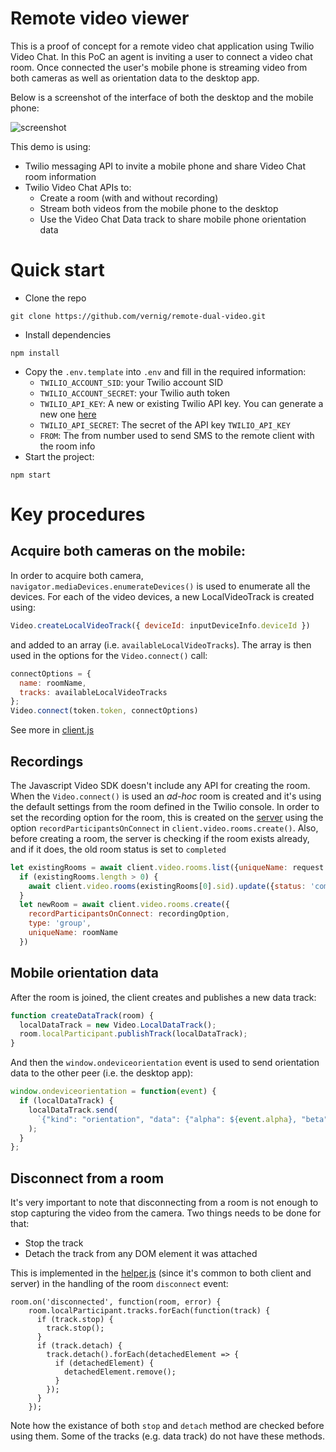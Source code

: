 # Remote video viewer

This is a proof of concept for a remote video chat application using Twilio Video Chat. In this PoC an agent is inviting a user to connect a video chat room. Once connected the user's mobile phone is streaming video from both cameras as well as orientation data to the desktop app. 

Below is a screenshot of the interface of both the desktop and the mobile phone:

![screenshot](https://user-images.githubusercontent.com/54728384/65513021-527e0600-ded2-11e9-93bb-b50487d577f4.png)

This demo is using: 

* Twilio messaging API to invite a mobile phone and share Video Chat room information
* Twilio Video Chat APIs to: 
  * Create a room (with and without recording) 
  * Stream both videos from the mobile phone to the desktop 
  * Use the Video Chat Data track to share mobile phone orientation data

# Quick start 
* Clone the repo
```
git clone https://github.com/vernig/remote-dual-video.git
```
* Install dependencies 
```
npm install
```
* Copy the `.env.template` into `.env` and fill in the required information: 
  * `TWILIO_ACCOUNT_SID`: your Twilio account SID
  * `TWILIO_ACCOUNT_SECRET`: your Twilio auth token
  * `TWILIO_API_KEY`: A new or existing Twilio API key. You can generate a new one [here](https://www.twilio.com/console/video/project/api-keys)
  * `TWILIO_API_SECRET`: The secret of the API key `TWILIO_API_KEY`
  * `FROM`: The from number used to send SMS to the remote client with the room info
* Start the project:
```
npm start 
``` 

# Key procedures
## Acquire both cameras on the mobile: 
In order to acquire both camera, ` navigator.mediaDevices.enumerateDevices()` is used to enumerate all the devices. For each of the video devices, a new LocalVideoTrack is created using:
```javascript
Video.createLocalVideoTrack({ deviceId: inputDeviceInfo.deviceId }) 
```
and added to an array (i.e. `availableLocalVideoTracks`). The array is then used in the options for the `Video.connect()` call:

```javascript
connectOptions = {
  name: roomName,
  tracks: availableLocalVideoTracks
};
Video.connect(token.token, connectOptions)
```

See more in [client.js](https://github.com/vernig/remote-video/blob/master/public/client/client.js)

## Recordings

The Javascript Video SDK doesn't include any API for creating the room. When the `Video.connect()` is used an _ad-hoc_ room is created and it's using the default settings from the room defined in the Twilio console. In order to set the recording option for the room, this is created on the [server](https://github.com/vernig/remote-video/blob/master/server/index.js) using the option `recordParticipantsOnConnect` in `client.video.rooms.create()`. Also, before creating a room, the server is checking if the room exists already, and if it does, the old room status is set to `completed`

```javascript
let existingRooms = await client.video.rooms.list({uniqueName: request.body.name})
  if (existingRooms.length > 0) {
    await client.video.rooms(existingRooms[0].sid).update({status: 'completed'})
  }
  let newRoom = await client.video.rooms.create({
    recordParticipantsOnConnect: recordingOption,
    type: 'group',
    uniqueName: roomName
  })
 ```
 
 ## Mobile orientation data 
 
After the room is joined, the client creates and publishes a new data track:

```javascript
function createDataTrack(room) {
  localDataTrack = new Video.LocalDataTrack();
  room.localParticipant.publishTrack(localDataTrack);
}
```
And then the `window.ondeviceorientation` event is used to send orientation data to the other peer (i.e. the desktop app):

```javascript
window.ondeviceorientation = function(event) {
  if (localDataTrack) {
    localDataTrack.send(
      `{"kind": "orientation", "data": {"alpha": ${event.alpha}, "beta": ${event.beta}, "gamma": ${event.gamma}}}`
    );
  }
};
```

## Disconnect from a room
 
It's very important to note that disconnecting from a room is not enough to stop capturing the video from the camera. Two things needs to be done for that: 
* Stop the track
* Detach the track from any DOM element it was attached

This is implemented in the [helper.js](https://github.com/vernig/remote-video/blob/master/public/lib/helpers.js) (since it's common to both client and server) in the handling of the room `disconnect` event:

```
room.on('disconnected', function(room, error) {
    room.localParticipant.tracks.forEach(function(track) {
      if (track.stop) {
        track.stop();
      }
      if (track.detach) {
        track.detach().forEach(detachedElement => {
          if (detachedElement) {
            detachedElement.remove();
          }
        });
      }
    });
 ```
 Note how the existance of both `stop` and `detach` method are checked before using them. Some of the tracks (e.g. data track) do not have these methods. 
